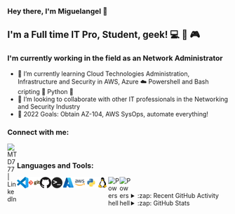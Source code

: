### Hey there, I'm Miguelangel 👋


## I'm a Full time IT Pro, Student, geek! :computer: :green_book: :video_game:
### I'm currently working in the field as an Network Administrator 

- 🌱 I’m currently learning Cloud Technologies Administration, Infrastructure and Security in AWS, Azure :cloud: Powershell and Bash cripting :memo: Python :snake:
- 👯 I’m looking to collaborate with other IT professionals in the Networking and Security Industry
- 🥅 2022 Goals: Obtain AZ-104, AWS SysOps, automate everything!

### Connect with me:

[<img align="left" alt="MTD777 | LinkedIn" width="22px" src="https://cdn.jsdelivr.net/npm/simple-icons@v3/icons/linkedin.svg" />][linkedin]

<br />

### Languages and Tools:

<img align="left" alt="Visual Studio Code" width="26px" src="https://raw.githubusercontent.com/github/explore/80688e429a7d4ef2fca1e82350fe8e3517d3494d/topics/visual-studio-code/visual-studio-code.png" />
<img align="left" alt="Git" width="26px" src="https://raw.githubusercontent.com/github/explore/80688e429a7d4ef2fca1e82350fe8e3517d3494d/topics/git/git.png" />
<img align="left" alt="GitHub" width="26px" src="https://raw.githubusercontent.com/github/explore/78df643247d429f6cc873026c0622819ad797942/topics/github/github.png" />
<img align="left" alt="Terminal" width="26px" src="https://raw.githubusercontent.com/github/explore/80688e429a7d4ef2fca1e82350fe8e3517d3494d/topics/terminal/terminal.png" />
<img align="left" alt="Azure" width="26px" src="https://raw.githubusercontent.com/github/explore/80688e429a7d4ef2fca1e82350fe8e3517d3494d/topics/azure/azure.png" />
<img align="left" alt="AWS" width="26px" src="https://raw.githubusercontent.com/github/explore/fbceb94436312b6dacde68d122a5b9c7d11f9524/topics/aws/aws.png" />
<img align="left" alt="Python" width="26px" src="https://raw.githubusercontent.com/github/explore/80688e429a7d4ef2fca1e82350fe8e3517d3494d/topics/python/python.png" />
<img align="left" alt="Linux" width="26px" src="https://raw.githubusercontent.com/github/explore/80688e429a7d4ef2fca1e82350fe8e3517d3494d/topics/linux/linux.png" />
<img align="left" alt="Powershell" width="26px" src="https://raw.githubusercontent.com/PowerShell/PowerShell/master/assets/ps_black_64.svg?sanitize=true" />
<img align="left" alt="Powershell" width="26px" src="https://media-exp1.licdn.com/dms/image/C560BAQE9mv648k-SEQ/company-logo_200_200/0/1596573038658?e=1619654400&v=beta&t=bxHRAuqx4PiCLZ45pPiZZgHbWNJ9f0XPB5m_-rGsUJE" />

</br>
</br>


<details>
  <summary>:zap: Recent GitHub Activity</summary>
  
</details>

<details>
  <summary>:zap: GitHub Stats</summary>


</details>

[linkedin]: https://www.linkedin.com/in/miguelangelfk



